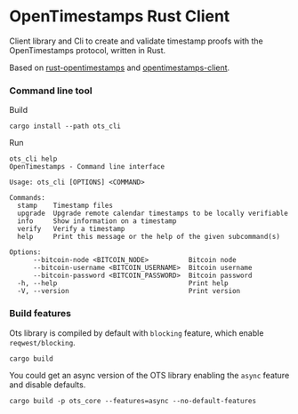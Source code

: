 # OpenTimestamps Rust Client

Client library and Cli to create and validate timestamp proofs with the OpenTimestamps protocol, written in Rust. 

Based on [rust-opentimestamps](https://github.com/opentimestamps/rust-opentimestamps) and [opentimestamps-client](https://github.com/opentimestamps/opentimestamps-client).

### Command line tool
Build
```shell
cargo install --path ots_cli
```

Run
```shell
ots_cli help
OpenTimestamps - Command line interface

Usage: ots_cli [OPTIONS] <COMMAND>

Commands:
  stamp    Timestamp files
  upgrade  Upgrade remote calendar timestamps to be locally verifiable
  info     Show information on a timestamp
  verify   Verify a timestamp
  help     Print this message or the help of the given subcommand(s)

Options:
      --bitcoin-node <BITCOIN_NODE>          Bitcoin node
      --bitcoin-username <BITCOIN_USERNAME>  Bitcoin username
      --bitcoin-password <BITCOIN_PASSWORD>  Bitcoin password
  -h, --help                                 Print help
  -V, --version                              Print version
```

### Build features
Ots library is compiled by default with `blocking` feature, which enable `reqwest/blocking`.
```shell
cargo build
```
You could get an async version of the OTS library enabling the `async` feature and disable defaults.
```shell
cargo build -p ots_core --features=async --no-default-features
```